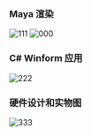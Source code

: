 ### Maya 渲染
![111](https://github.com/user-attachments/assets/11e4de58-f5e7-4952-af9d-5a2a46a32b74)
![000](https://github.com/user-attachments/assets/938f7968-2d69-424d-b036-54b091cc5fc5)

### C# Winform 应用
![222](https://github.com/user-attachments/assets/c66b07e6-2e83-4f13-af4a-9d6e0a8cb7cc)
### 硬件设计和实物图
![333](https://github.com/user-attachments/assets/83a3ba4c-1110-42e0-800f-a45e777c000f)
